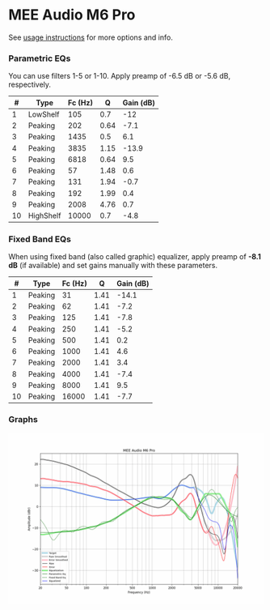 # MEE Audio M6 Pro
See [usage instructions](https://github.com/jaakkopasanen/AutoEq#usage) for more options and info.

### Parametric EQs
You can use filters 1-5 or 1-10. Apply preamp of -6.5 dB or -5.6 dB, respectively.

|   # | Type      |   Fc (Hz) |    Q |   Gain (dB) |
|-----|-----------|-----------|------|-------------|
|   1 | LowShelf  |       105 | 0.7  |       -12   |
|   2 | Peaking   |       202 | 0.64 |        -7.1 |
|   3 | Peaking   |      1435 | 0.5  |         6.1 |
|   4 | Peaking   |      3835 | 1.15 |       -13.9 |
|   5 | Peaking   |      6818 | 0.64 |         9.5 |
|   6 | Peaking   |        57 | 1.48 |         0.6 |
|   7 | Peaking   |       131 | 1.94 |        -0.7 |
|   8 | Peaking   |       192 | 1.99 |         0.4 |
|   9 | Peaking   |      2008 | 4.76 |         0.7 |
|  10 | HighShelf |     10000 | 0.7  |        -4.8 |

### Fixed Band EQs
When using fixed band (also called graphic) equalizer, apply preamp of **-8.1 dB** (if available) and set gains manually with these parameters.

|   # | Type    |   Fc (Hz) |    Q |   Gain (dB) |
|-----|---------|-----------|------|-------------|
|   1 | Peaking |        31 | 1.41 |       -14.1 |
|   2 | Peaking |        62 | 1.41 |        -7.2 |
|   3 | Peaking |       125 | 1.41 |        -7.8 |
|   4 | Peaking |       250 | 1.41 |        -5.2 |
|   5 | Peaking |       500 | 1.41 |         0.2 |
|   6 | Peaking |      1000 | 1.41 |         4.6 |
|   7 | Peaking |      2000 | 1.41 |         3.4 |
|   8 | Peaking |      4000 | 1.41 |        -7.4 |
|   9 | Peaking |      8000 | 1.41 |         9.5 |
|  10 | Peaking |     16000 | 1.41 |        -7.7 |

### Graphs
![](./MEE%20Audio%20M6%20Pro.png)
